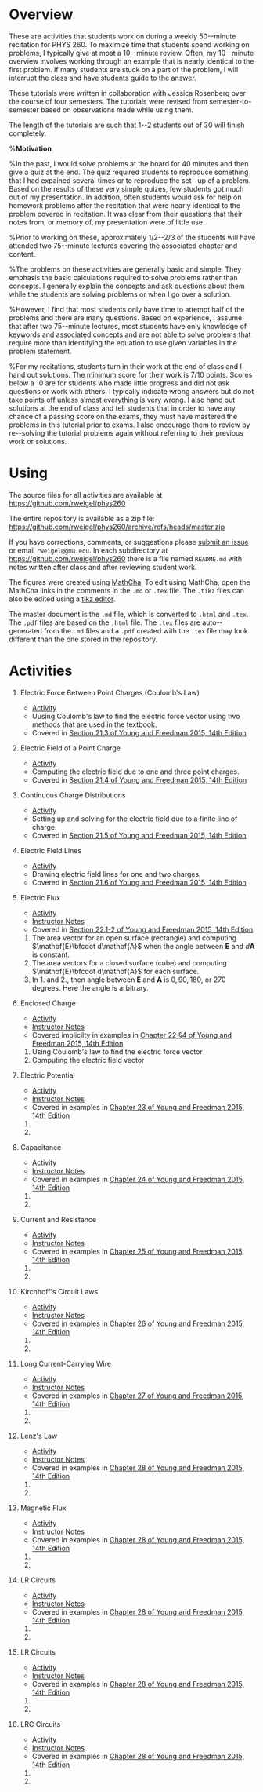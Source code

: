 # Overview

These are activities that students work on during a weekly 50--minute recitation for PHYS 260. To maximize time that students spend working on problems, I typically give at most a 10--minute review. Often, my 10--minute overview involves working through an example that is nearly identical to the first problem. If many students are stuck on a part of the problem, I will interrupt the class and have students guide to the answer.

These tutorials were written in collaboration with Jessica Rosenberg over the course of four semesters. The tutorials were revised from semester-to-semester based on observations made while using them.

The length of the tutorials are such that 1--2 students out of 30 will finish completely. 

%**Motivation**

%In the past, I would solve problems at the board for 40 minutes and then give a quiz at the end. The quiz required students to reproduce something that I had expained several times or to reproduce the set--up of a problem. Based on the results of these very simple quizes, few students got much out of my presentation. In addition, often students would ask for help on homework problems after the recitation that were nearly identical to the problem covered in recitation. It was clear from their questions that their notes from, or memory of, my presentation were of little use.

%Prior to working on these, approximately 1/2--2/3 of the students will have attended two 75--minute lectures covering the associated chapter and content.

%The problems on these activities are generally basic and simple. They emphasis the basic calculations required to solve problems rather than concepts. I generally explain the concepts and ask questions about them while the students are solving problems or when I go over a solution.

%However, I find that most students only have time to attempt half of the problems and there are many questions. Based on experience, I assume that after two 75--minute lectures, most students have only knowledge of keywords and associated concepts and are not able to solve problems that require more than identifying the equation to use given variables in the problem statement.

%For my recitations, students turn in their work at the end of class and I hand out solutions. The minimum score for their work is 7/10 points. Scores below a 10 are for students who made little progress and did not ask questions or work with others. I typically indicate wrong answers but do not take points off unless almost everything is very wrong. I also hand out solutions at the end of class and tell students that in order to have any chance of a passing score on the exams, they must have mastered the problems in this tutorial prior to exams. I also encourage them to review by re--solving the tutorial problems again without referring to their previous work or solutions.

# Using

The source files for all activities are available at https://github.com/rweigel/phys260

The entire repository is available as a zip file: https://github.com/rweigel/phys260/archive/refs/heads/master.zip

If you have corrections, comments, or suggestions please [submit an issue](https://github.com/rweigel/phys260/issues) or email `rweigel@gmu.edu`. In each subdirectory at https://github.com/rweigel/phys260 there is a file named `README.md` with notes written after class and after reviewing student work.

The figures were created using [MathCha](https://www.mathcha.io/). To edit using MathCha, open the MathCha links in the comments in the `.md` or `.tex` file. The `.tikz` files can also be edited using a [tikz editor](https://www.google.com/search?q=tikz+editor).

The master document is the `.md` file, which is converted to `.html` and `.tex`. The `.pdf` files are based on the `.html` file. The `.tex` files are auto--generated from the `.md` files and a `.pdf` created with the `.tex` file may look different than the one stored in the repository.

# Activities

1. Electric Force Between Point Charges (Coulomb's Law)
    * [Activity](Electric_Force/Electric_Force.md) 
    * Uusing Coulomb's law to find the electric force vector using two methods that are used in the textbook.
    * Covered in [Section 21.3 of Young and Freedman 2015, 14th Edition](https://drive.google.com/file/d/1JS_pBuNEwXdz9IzpSBFPJffgVacZmqN7/view?usp=sharing_remove_)

1. Electric Field of a Point Charge
    * [Activity](Electric_Field/Electric_Field.md) 
    * Computing the electric field due to one and three point charges.
    * Covered in [Section 21.4 of Young and Freedman 2015, 14th Edition](https://drive.google.com/file/d/1JS_pBuNEwXdz9IzpSBFPJffgVacZmqN7/view?usp=sharing_remove_)

1. Continuous Charge Distributions
    * [Activity](Continuous_Charge_Distributions/Continuous_Charge_Distributions.md) 
    * Setting up and solving for the electric field due to a finite line of charge.
    * Covered in [Section 21.5 of Young and Freedman 2015, 14th Edition](https://drive.google.com/file/d/1JS_pBuNEwXdz9IzpSBFPJffgVacZmqN7/view?usp=sharing_remove_)

1. Electric Field Lines
    * [Activity](Electric_Field_Lines/Electric_Field_Lines.md) 
    * Drawing electric field lines for one and two charges.
    * Covered in [Section 21.6 of Young and Freedman 2015, 14th Edition](https://drive.google.com/file/d/1JS_pBuNEwXdz9IzpSBFPJffgVacZmqN7/view?usp=sharing_remove_)

2. Electric Flux
    * [Activity](Electric_Flux/Electric_Flux.md)
    * [Instructor Notes](Electric_Flux/Electric_Flux_Notes.md)
    * Covered in [Section 22.1-2 of Young and Freedman 2015, 14th Edition](https://drive.google.com/file/d/1xt3U54huNwt9epviaBRbu2GJ64poSEWB/view?usp=sharing_remove_)
    1. The area vector for an open surface (rectangle) and computing $\mathbf{E}\bfcdot d\mathbf{A}$ when the angle between $\mathbf{E}$ and $d\mathbf{A}$ is constant.
    2. The area vectors for a closed surface (cube) and computing $\mathbf{E}\bfcdot d\mathbf{A}$ for each surface.
    3. In 1. and 2., then angle between $\mathbf{E}$ and $\mathbf{A}$ is $0, 90, 180,$ or $270$ degrees. Here the angle is arbitrary.

1. Enclosed Charge
    * [Activity](Enclosed_Charge/Enclosed_Charge.md) 
    * [Instructor Notes](Enclosed_Charge/Enclosed_Charge_Notes.md) 
    * Covered implicilty in examples in [Chapter 22 §4 of Young and Freedman 2015, 14th Edition](https://drive.google.com/file/d/1xt3U54huNwt9epviaBRbu2GJ64poSEWB/view?usp=sharing_remove_)

    1. Using Coulomb's law to find the electric force vector
    2. Computing the electric field vector

1. Electric Potential
    * [Activity](Electric_Potential/Electric_Potential.md) 
    * [Instructor Notes](Electric_Potential/Electric_Potential_Notes.md) 
    * Covered in examples in [Chapter 23 of Young and Freedman 2015, 14th Edition](https://drive.google.com/file/d/1KO0ETw12uhGYdBMHExKIdR_eCUhHB7dw/view?usp=sharing_remove_)

    1. 
    2. 
    
1. Capacitance
    * [Activity](Capacitance/Capacitance.md) 
    * [Instructor Notes](Capacitance/Capacitance_Notes.md) 
    * Covered in examples in [Chapter 24 of Young and Freedman 2015, 14th Edition](https://drive.google.com/file/d/1QXm2mq_mQZ4emutzffd1XgPYZZo-tRYw/view?usp=sharing_remove_)
    
    1. 
    2.

1. Current and Resistance
    * [Activity](Current_and_Resistance/Current_and_Resistance.md) 
    * [Instructor Notes](Current_and_Resistance/Current_and_Resistance_Notes.md) 
    * Covered in examples in [Chapter 25 of Young and Freedman 2015, 14th Edition](https://drive.google.com/file/d/184j7CecfOxJ_P-0eGLviOnQ3QJdCrJpS/view?usp=sharing_remove_)
    
    1. 
    2.

1. Kirchhoff's Circuit Laws
    * [Activity](Kirchhoffs_Laws/Kirchhoffs_Laws.md) 
    * [Instructor Notes](Kirchhoffs_Laws/Kirchhoffs_Laws_Notes.md) 
    * Covered in examples in [Chapter 26 of Young and Freedman 2015, 14th Edition](https://drive.google.com/file/d/1CyRNnl_i45xwHPvrJ1IY3e8xGtLf0Q50/view?usp=sharing_remove_)
    
    1. 
    2.

1. Long Current-Carrying Wire
    * [Activity](Long_Current-Carrying_Wire/Long_Current-Carrying_Wire.md) 
    * [Instructor Notes](Long_Current-Carrying_Wire/Long_Current-Carrying_Wire_Notes.md) 
    * Covered in examples in [Chapter 27 of Young and Freedman 2015, 14th Edition](https://drive.google.com/file/d/1MNaMYjB4m48neqiKkt0N4q-HjEg5acWC/view?usp=sharing_remove_)
    
    1. 
    2.

1. Lenz's Law
    * [Activity](Lenzs_Law/Lenzs_Law.md) 
    * [Instructor Notes](Lenzs_Law/Lenzs_Law_Notes.md) 
    * Covered in examples in [Chapter 28 of Young and Freedman 2015, 14th Edition](_remove_)
    
    1. 
    2.

1. Magnetic Flux
    * [Activity](Magnetic_Flux/Magnetic_Flux.md) 
    * [Instructor Notes](Magnetic_Flux/Magnetic_Flux_Notes.md) 
    * Covered in examples in [Chapter 28 of Young and Freedman 2015, 14th Edition](_remove_)
    
    1. 
    2.

1. LR Circuits
    * [Activity](LR_Circuits/LR_Circuits.md) 
    * [Instructor Notes](LR_Circuits/LR_Circuits_Notes.md) 
    * Covered in examples in [Chapter 28 of Young and Freedman 2015, 14th Edition](_remove_)
    
    1. 
    2.

1. LR Circuits
    * [Activity](LR_Circuits/LR_Circuits.md) 
    * [Instructor Notes](LR_Circuits/LR_Circuits_Notes.md) 
    * Covered in examples in [Chapter 28 of Young and Freedman 2015, 14th Edition](_remove_)
    
    1. 
    2.

1. LRC Circuits
    * [Activity](LRC_Circuits/LRC_Circuits.md) 
    * [Instructor Notes](LRC_Circuits/LRC_Circuits_Notes.md) 
    * Covered in examples in [Chapter 28 of Young and Freedman 2015, 14th Edition](_remove_)
    
    1. 
    2.
